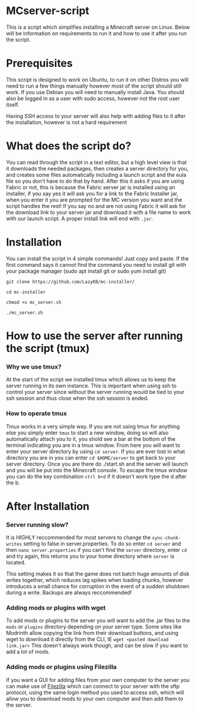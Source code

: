# MCserver-script
This is a script which simplifies installing a Minecraft server on Linux. Below will be information on requirements to run it and how to use it after you run the script.
# Prerequisites
This script is designed to work on Ubuntu, to run it on other Distros you will need to run a few things manually however most of the script should still work. If you use Debian you will need to manually install Java. You should also be logged in as a user with sudo access, however not the root user itself.

Having SSH access to your server will also help with adding files to it after the installation, however is not a hard requirement

# What does the script do?
You can read through the script in a text editor, but a high level view is that it downloads the needed packages, then creates a server directory for you, and creates some files automatically including a launch script and the eula file so you don't have to do that by hand. After this it asks if you are using Fabric or not, this is because the Fabric server jar is installed using an installer, if you say yes it will ask you for a link to the Fabric Installer jar, when you enter it you are prompted for the MC version you want and the script handles the rest! If you say no and are not using Fabric it will ask for the download link to your server jar and download it with a file name to work with our launch script. A proper install link will end with `.jar`.

# Installation
You can install the script in 4 simple commands! Just copy and paste. If the first command says it cannot find the command you need to install git with your package manager (sudo apt install git or sudo yum install git)

`git clone https://github.com/LazyKB/mc-installer/`

`cd mc-installer`

`chmod +x mc_server.sh`

`./mc_server.sh`

# How to use the server after running the script (tmux)

### Why we use tmux?
At the start of the script we installed tmux which allows us to keep the server running in its own instance. This is important when using ssh to control your server since without the server running would be tied to your ssh session and thus close when the ssh session is ended.

### How to operate tmux
Tmux works in a very simple way. If you are not using tmux for anything else you simply enter `tmux` to start a new window, doing so will also automatically attach you to it, you shold see a bar at the bottom of the terminal indicating you are in a tmux window. From here you will want to enter your server directory by using `cd server`. If you are ever lost in what directory you are in you can enter `cd $HOME/server` to get back to your server directory. Once you are there do ./start.sh and the server will launch and you will be put into the Minecraft console. To escape the tmux window you can do the key combination `ctrl b+d` if it doesn't work type the d after the b.

# After Installation

### Server running slow?
It is HIGHLY reccommended for most servers to change the `sync-chunk-writes` setting to false in server.properties. To do so enter `cd server` and then `nano server.properties` if you can't find the `server` directory, enter `cd` and try again, this returns you to your home directory where `server` is located.

This setting makes it so that the game does not batch huge amounts of disk writes together, which reduces lag spikes when loading chunks, however introduces a small chance for corruption in the event of a sudden shutdown during a write. Backups are always reccommended!

### Adding mods or plugins with wget
To add mods or plugins to the server you will want to add the .jar files to the `mods` or `plugins` directory depending on your server type. Some sites like Modrinth allow copying the link from their download buttons, and using wget to download it directly from the CLI, IE `wget <pasted download link.jar>`
This doesn't always work though, and can be slow if you want to add a lot of mods.

### Adding mods or plugins using Filezilla
If you want a GUI for adding files from your own computer to the server you can make use of [Filezilla](https://filezilla-project.org/) which can connect to your server with the sftp protocol, using the same login method you used to access ssh, which will allow you to download mods to your own computer and then add them to the server.
